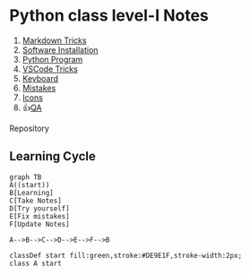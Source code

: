 # Python class level-I Notes

1. [Markdown Tricks](doc/markdownTricks.md)
2. [Software Installation](doc/installation.md)
3. [Python Program](doc/python.md)
4. [VSCode Tricks](doc/vscodeTricks.md)
5. [Keyboard](doc/keyboard.md)
6. [Mistakes](doc/mistakes.md)
7. [Icons](doc/myIcons.md)
8. 👍[QA](doc/questionAnswer.md)

Repository
## Learning Cycle
```mermaid
graph TB
A((start))
B[Learning]
C[Take Notes]
D[Try yourself]
E[Fix mistakes]
F[Update Notes]

A-->B-->C-->D-->E-->F-->B

classDef start fill:green,stroke:#DE9E1F,stroke-width:2px;
class A start
```